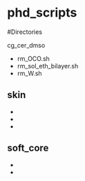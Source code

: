 # phd_scripts

#Directories

cg_cer_dmso
  - rm_OCO.sh
  - rm_sol_eth_bilayer.sh
  - rm_W.sh
  
skin
  -
  -
  -
  -

 soft_core
  -
  -
  -